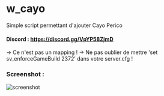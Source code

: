# w_cayo
Simple script permettant d'ajouter Cayo Perico

#### Discord : https://discord.gg/VpYP58ZjmD

-> Ce n'est pas un mapping !
-> Ne pas oublier de mettre 'set sv_enforceGameBuild 2372' dans votre server.cfg !

### Screenshot :

![screenshot](https://cdn.discordapp.com/attachments/534833580271075328/926466982327496714/cayo.PNG)

